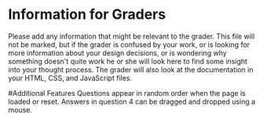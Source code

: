 # Information for Graders

Please add any information that might be relevant to the grader.  This file
will not be marked, but if the grader is confused by your work, or is looking
for more information about your design decisions, or is wondering why something
doesn't quite work he or she will look here to find some insight into your
thought process. The grader will also look at the documentation in your HTML,
CSS, and JavaScript files.

#Additional Features
Questions appear in random order when the page is loaded or reset.
Answers in question 4 can be dragged and dropped using a mouse.
